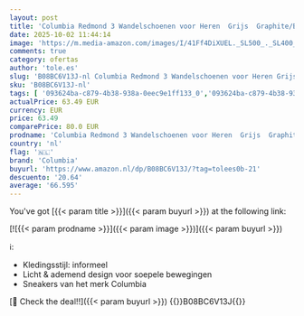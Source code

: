 ```yaml
---
layout: post
title: 'Columbia Redmond 3 Wandelschoenen voor Heren  Grijs  Graphite/Black   40 EU'
date: 2025-10-02 11:44:14
image: 'https://m.media-amazon.com/images/I/41Ff4DiXUEL._SL500_._SL400_.jpg'
comments: true
category: ofertas
author: 'tole.es'
slug: 'B08BC6V13J-nl Columbia Redmond 3 Wandelschoenen voor Heren Grijs...'
sku: 'B08BC6V13J-nl'
tags: [ '093624ba-c879-4b38-938a-0eec9e1ff133_0','093624ba-c879-4b38-938a-0eec9e1ff133_3601','Arborist Merchandising Root','Herenmode','Herenschoenen','Kleding, schoenen & sieraden','Kleding, schoenen en sieraden','New Arrivals','Self Service','Special Features Stores','Trainings- & outdoorschoenen heren','Trekking- & hikingschoeisel heren','Trekking- & hikingschoenen heren','columbia','🇳🇱', ]
actualPrice: 63.49 EUR
currency: EUR
price: 63.49
comparePrice: 80.0 EUR
prodname: 'Columbia Redmond 3 Wandelschoenen voor Heren  Grijs  Graphite/Black   40 EU'
country: 'nl'
flag: '🇳🇱'
brand: 'Columbia'
buyurl: 'https://www.amazon.nl/dp/B08BC6V13J/?tag=tolees0b-21'
descuento: '20.64'
average: '66.595'
---
```


You've got [{{< param title >}}]({{< param buyurl >}}) at the following link:

[![{{< param prodname >}}]({{< param image >}})]({{< param buyurl >}})

ℹ️:

- Kledingsstijl: informeel
- Licht & ademend design voor soepele bewegingen
- Sneakers van het merk Columbia

[🛒 Check the deal!!]({{< param buyurl >}})
{{<world>}}B08BC6V13J{{</world>}}
